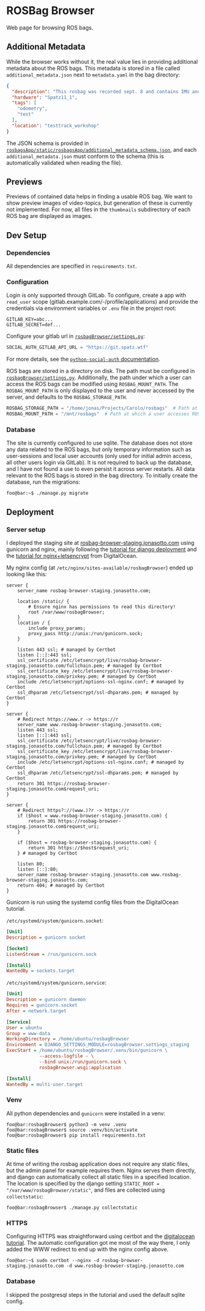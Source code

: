 # ROSBag Browser

Web page for browsing ROS bags.

## Additional Metadata

While the browser works without it, the real value lies in providing additional metadata about the ROS bags.
This metadata is stored in a file called `additional_metadata.json` next to `metadata.yaml` in the bag directory:

```json
{
  "description": "This rosbag was recorded sept. 8 and contains IMU and camera data.",
  "hardware": "Spatz11_1",
  "tags": [
    "odometry",
    "test"
  ],
  "location": "testtrack_workshop"
}
```

The JSON schema is provided in
[`rosbagsApp/static/rosbagsApp/additional_metadata_schema.json`](rosbagsApp/static/rosbagsApp/additional_metadata_schema.json),
and each `additional_metadata.json` must conform to the schema (this is automatically validated when reading the file).

## Previews

Previews of contained data helps in finding a usable ROS bag.
We want to show preview images of video-topics, but generation of these is currently not implemented.
For now, all files in the `thumbnails` subdirectory of each ROS bag are displayed as images.

## Dev Setup

### Dependencies

All dependencies are specified in `requirements.txt`.

### Configuration

Login is only supported through GitLab. To configure, create a app with `read_user` scope
(gitlab.example.com/-/profile/applications) and provide the credentials via environment variables or `.env` file in the
project root:

```dotenv
GITLAB_KEY=abc...
GITLAB_SECRET=def...
```

Configure your gitlab url in [`rosbagBrowser/settings.py`](rosbagBrowser/settings.py):

```python
SOCIAL_AUTH_GITLAB_API_URL = "https://git.spatz.wtf"
```

For more details, see the
[`python-social-auth` documentation](https://python-social-auth.readthedocs.io/en/latest/backends/gitlab.html).

ROS bags are stored in a directory on disk. The path must be configured
in [`rosbagBrowser/settings.py`](rosbagBrowser/settings.py).
Additionally, the path under which a user can access the ROS bags can be modified using `ROSBAG_MOUNT_PATH`.
The `ROSBAG_MOUNT_PATH` is only displayed to the user and never accessed by the server, and defaults to the
`ROSBAG_STORAGE_PATH`.

```python
ROSBAG_STORAGE_PATH = "/home/jonas/Projects/Carolo/rosbags"  # Path at which the server accesses ROS bags
ROSBAG_MOUNT_PATH = "/mnt/rosbags"  # Path at which a user accesses ROS bags
```

### Database

The site is currently configured to use sqlite. The database does not store any data related to the ROS bags, but only
temporary information such as user-sessions and local user accounts (only used for initial admin access, all other users
login via GitLab).
It is not required to back up the database, and I have not found a use to even persist it across server restarts.
All data relevant to the ROS bags is stored in the bag directory.
To initially create the database, run the migrations:

```console
foo@bar:~$ ./manage.py migrate
```

## Deployment

### Server setup

I deployed the staging site at [rosbag-browser-staging.jonasotto.com](https://rosbag-browser-staging.jonasotto.com)
using gunicorn and nginx, mainly following the
[tutorial for django deployment](https://www.digitalocean.com/community/tutorials/how-to-set-up-django-with-postgres-nginx-and-gunicorn-on-ubuntu-22-04)
and the
[tutorial for nginx+letsencrypt](https://www.digitalocean.com/community/tutorials/how-to-secure-nginx-with-let-s-encrypt-on-ubuntu-22-04)
from DigitalOcean.

My nginx config (at `/etc/nginx/sites-available/rosbagBrowser`) ended up looking like this:

```
server {
    server_name rosbag-browser-staging.jonasotto.com;

    location /static/ {
        # Ensure nginx has permissions to read this directory!
        root /var/www/rosbagBrowser;
    }
    location / {
        include proxy_params;
        proxy_pass http://unix:/run/gunicorn.sock;
    }

    listen 443 ssl; # managed by Certbot
    listen [::]:443 ssl;
    ssl_certificate /etc/letsencrypt/live/rosbag-browser-staging.jonasotto.com/fullchain.pem; # managed by Certbot
    ssl_certificate_key /etc/letsencrypt/live/rosbag-browser-staging.jonasotto.com/privkey.pem; # managed by Certbot
    include /etc/letsencrypt/options-ssl-nginx.conf; # managed by Certbot
    ssl_dhparam /etc/letsencrypt/ssl-dhparams.pem; # managed by Certbot
}

server {
    # Redirect https://www.r -> https://r
    server_name www.rosbag-browser-staging.jonasotto.com;
    listen 443 ssl;
    listen [::]:443 ssl;
    ssl_certificate /etc/letsencrypt/live/rosbag-browser-staging.jonasotto.com/fullchain.pem; # managed by Certbot
    ssl_certificate_key /etc/letsencrypt/live/rosbag-browser-staging.jonasotto.com/privkey.pem; # managed by Certbot
    include /etc/letsencrypt/options-ssl-nginx.conf; # managed by Certbot
    ssl_dhparam /etc/letsencrypt/ssl-dhparams.pem; # managed by Certbot
    return 301 https://rosbag-browser-staging.jonasotto.com$request_uri;
}

server {
    # Redirect https?://(www.)?r -> https://r
    if ($host = www.rosbag-browser-staging.jonasotto.com) {
        return 301 https://rosbag-browser-staging.jonasotto.com$request_uri;
    }

    if ($host = rosbag-browser-staging.jonasotto.com) {
        return 301 https://$host$request_uri;
    } # managed by Certbot

    listen 80;
    listen [::]:80;
    server_name rosbag-browser-staging.jonasotto.com www.rosbag-browser-staging.jonasotto.com;
    return 404; # managed by Certbot
}
```

Gunicorn is run using the systemd config files from the DigitalOcean tutorial.

`/etc/systemd/system/gunicorn.socket`:

```ini
[Unit]
Description = gunicorn socket

[Socket]
ListenStream = /run/gunicorn.sock

[Install]
WantedBy = sockets.target
```

`/etc/systemd/system/gunicorn.service`:

```ini
[Unit]
Description = gunicorn daemon
Requires = gunicorn.socket
After = network.target

[Service]
User = ubuntu
Group = www-data
WorkingDirectory = /home/ubuntu/rosbagBrowser
Environment = DJANGO_SETTINGS_MODULE=rosbagBrowser.settings_staging
ExecStart = /home/ubuntu/rosbagBrowser/.venv/bin/gunicorn \
            --access-logfile - \
            --bind unix:/run/gunicorn.sock \
            rosbagBrowser.wsgi:application

[Install]
WantedBy = multi-user.target
```

### Venv

All python dependencies and `gunicorn` were installed in a venv:

```console
foo@bar:rosbagBrowser$ python3 -m venv .venv
foo@bar:rosbagBrowser$ source .venv/bin/activate
foo@bar:rosbagBrowser$ pip install requirements.txt
```

### Static files

At time of writing the rosbag application does not require any static files, but the admin panel for example requires
them. Nginx serves them directly, and django can automatically collect all static files in a specified location.
The location is specified by the django setting `STATIC_ROOT = "/var/www/rosbagBrowser/static"`, and files are collected
using `collectstatic`:

```console
foo@bar:rosbagBrowser$ ./manage.py collectstatic
```

### HTTPS

Configuring HTTPS was straightforward using certbot and the
[digitalocean tutorial](https://www.digitalocean.com/community/tutorials/how-to-set-up-django-with-postgres-nginx-and-gunicorn-on-ubuntu-22-049).
The automatic configuration got me most of the way there, I only added the WWW redirect to end up with the nginx config
above.

```console
foo@bar:~$ sudo certbot --nginx -d rosbag-browser-staging.jonasotto.com -d www.rosbag-browser-staging.jonasotto.com
```

### Database

I skipped the postgresql steps in the tutorial and used the default sqlite config.
